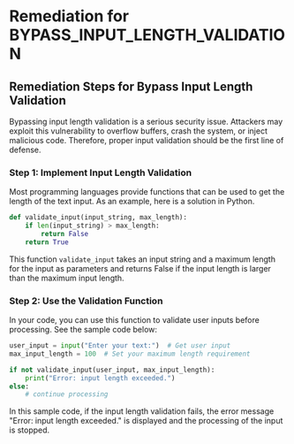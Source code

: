 # Remediation for BYPASS_INPUT_LENGTH_VALIDATION

## Remediation Steps for Bypass Input Length Validation
Bypassing input length validation is a serious security issue. Attackers may exploit this vulnerability to overflow buffers, crash the system, or inject malicious code. Therefore, proper input validation should be the first line of defense.

### Step 1: Implement Input Length Validation
Most programming languages provide functions that can be used to get the length of the text input. As an example, here is a solution in Python.

  ```python
  def validate_input(input_string, max_length):
      if len(input_string) > max_length:
          return False
      return True
  ```
  This function `validate_input` takes an input string and a maximum length for the input as parameters and returns False if the input length is larger than the maximum input length.

### Step 2: Use the Validation Function
In your code, you can use this function to validate user inputs before processing. See the sample code below:

  ```python
  user_input = input("Enter your text:")  # Get user input
  max_input_length = 100  # Set your maximum length requirement

  if not validate_input(user_input, max_input_length):
      print("Error: input length exceeded.")
  else:
      # continue processing
  ```
  In this sample code, if the input length validation fails, the error message "Error: input length exceeded." is displayed and the processing of the input is stopped.